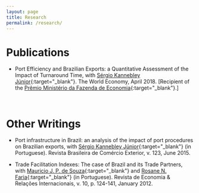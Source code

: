 ```yaml
---
layout: page
title: Research
permalink: /research/
---
```


# Publications

- Port Efficiency and Brazilian Exports: a Quantitative Assessment of the Impact of Turnaround Time, with [Sérgio Kannebley Júnior](https://scholar.google.com.br/citations?user=dqFJND9idb0C&hl=en){:target="_blank"}. The World Economy, April 2018. 
   [Recipient of the [Prêmio Ministério da Fazenda de Economia](http://www.esaf.fazenda.gov.br/assuntos/pesquisas-e-premios/premio-ministerio-da-fazenda-de-economia/trabalhos-vencedores-em-2015){:target="_blank"}.]


<br>

# Other Writings

- Port infrastructure in Brazil: an analysis of the impact of port procedures on Brazilian exports, with [Sérgio Kannebley Júnior](https://scholar.google.com.br/citations?user=dqFJND9idb0C&hl=en){:target="_blank"} (in Portuguese). Revista Brasileira de Comércio Exterior, v. 123, June 2015.

- Trade Facilitation Indexes: The case of Brazil and its Trade Partners, with [Mauricio J. P. de Souza](https://scholar.google.com.br/citations?user=ceqK-1QAAAAJ&hl=en){:target="_blank"} and [Rosane N. Faria](https://scholar.google.com.br/citations?user=bnfF3IEAAAAJ&hl=en){:target="_blank"} (in Portuguese). Revista de Economia & Relações Internacionais, v. 10, p. 124-141, January 2012.
